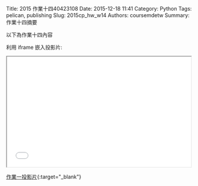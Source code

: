 Title: 2015 作業十四40423108
Date: 2015-12-18 11:41
Category: Python
Tags: pelican, publishing
Slug: 2015cp_hw_w14
Authors: coursemdetw
Summary: 作業十四摘要

以下為作業十四內容

利用 iframe 嵌入投影片:

<iframe src="w14.html" width="500" height="300"></iframe>

[作業一投影片](w14.html){:target="_blank"}


